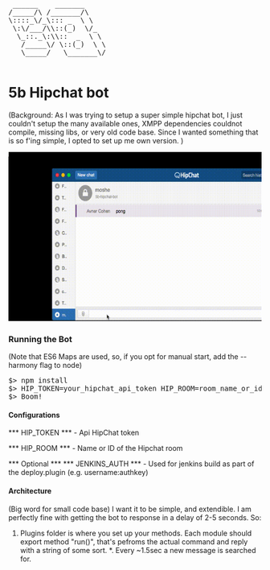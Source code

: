 <pre>
 ______    _______      
/_____/\ /_______/\     
\::::_\/_\::: _  \ \    
 \:\/___/\\::(_)  \/_   
  \_::._\:\\::  _  \ \  
   /_____\/ \::(_)  \ \ 
   \_____/   \_______\/ 
                        
</pre>

5b Hipchat bot
===

(Background: As I was trying to setup a super simple hipchat bot, I just couldn't setup the many available ones, XMPP dependencies couldnot compile, missing libs, or very old code base.
Since I wanted something that is so f'ing simple, I opted to set up me own version.
)

![Example using 5b](./5b_sample.gif)


### Running the Bot

(Note that ES6 Maps are used, so, if you opt for manual start, add the --harmony flag to node)
<pre>
$> npm install
$> HIP_TOKEN=your_hipchat_api_token HIP_ROOM=room_name_or_id npm start
$> Boom!
</pre>

#### Configurations
*** HIP_TOKEN *** - Api HipChat token

*** HIP_ROOM *** - Name or ID of the Hipchat room

*** Optional ***
*** JENKINS_AUTH *** - Used for jenkins build as part of the deploy.plugin (e.g. username:authkey)

#### Architecture
(Big word for small code base)
I want it to be simple, and extendible. I am perfectly fine with getting the bot to response in a delay of 2-5 seconds.
So:

1. Plugins folder is where you set up your methods. Each module should export method "run()", that's pefroms the actual command and reply with a string of some sort.
*. Every ~1.5sec a new message is searched for.
